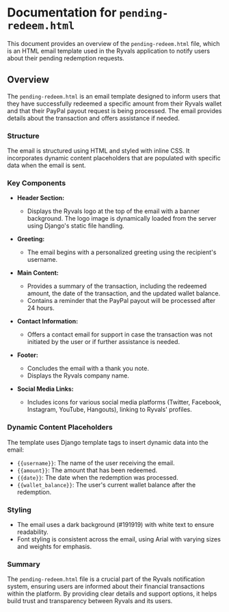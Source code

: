 # Documentation for `pending-redeem.html`

This document provides an overview of the `pending-redeem.html` file, which is an HTML email template used in the Ryvals application to notify users about their pending redemption requests.

## Overview

The `pending-redeem.html` is an email template designed to inform users that they have successfully redeemed a specific amount from their Ryvals wallet and that their PayPal payout request is being processed. The email provides details about the transaction and offers assistance if needed.

### Structure

The email is structured using HTML and styled with inline CSS. It incorporates dynamic content placeholders that are populated with specific data when the email is sent.

### Key Components

- **Header Section:** 
  - Displays the Ryvals logo at the top of the email with a banner background. The logo image is dynamically loaded from the server using Django's static file handling.

- **Greeting:**
  - The email begins with a personalized greeting using the recipient's username.

- **Main Content:**
  - Provides a summary of the transaction, including the redeemed amount, the date of the transaction, and the updated wallet balance.
  - Contains a reminder that the PayPal payout will be processed after 24 hours.

- **Contact Information:**
  - Offers a contact email for support in case the transaction was not initiated by the user or if further assistance is needed.

- **Footer:**
  - Concludes the email with a thank you note.
  - Displays the Ryvals company name.

- **Social Media Links:**
  - Includes icons for various social media platforms (Twitter, Facebook, Instagram, YouTube, Hangouts), linking to Ryvals' profiles.

### Dynamic Content Placeholders

The template uses Django template tags to insert dynamic data into the email:

- `{{username}}`: The name of the user receiving the email.
- `{{amount}}`: The amount that has been redeemed.
- `{{date}}`: The date when the redemption was processed.
- `{{wallet_balance}}`: The user's current wallet balance after the redemption.

### Styling

- The email uses a dark background (#191919) with white text to ensure readability.
- Font styling is consistent across the email, using Arial with varying sizes and weights for emphasis.
  
### Summary

The `pending-redeem.html` file is a crucial part of the Ryvals notification system, ensuring users are informed about their financial transactions within the platform. By providing clear details and support options, it helps build trust and transparency between Ryvals and its users.